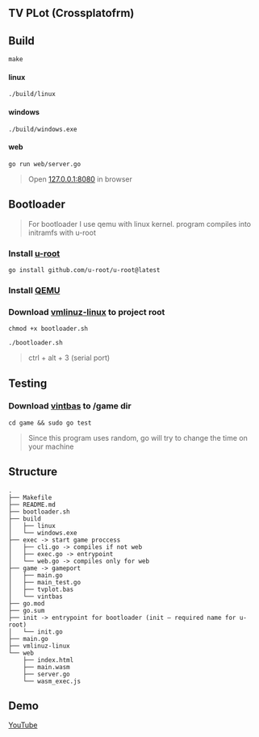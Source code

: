 ## TV PLot (Crossplatofrm)

## Build

`make`

#### linux

`./build/linux`

#### windows

`./build/windows.exe`

#### web

`go run web/server.go`
> Open [127.0.0.1:8080](http://127.0.0.1:8080) in browser

## Bootloader

> For bootloader I use qemu with linux kernel. program compiles into initramfs with u-root

### Install [u-root](https://github.com/u-root/u-root)

`go install github.com/u-root/u-root@latest`

### Install [QEMU](https://www.qemu.org/download/)

### Download [vmlinuz-linux](http://ftp.swin.edu.au/archlinux/iso/2023.09.01/arch/boot/x86_64/) to project root

`chmod +x bootloader.sh`

`./bootloader.sh`
> ctrl + alt + 3 (serial port)

## Testing

### Download [vintbas](http://www.vintage-basic.net/download.html) to /game dir

`cd game && sudo go test`
> Since this program uses random, go will try to change the time on your machine

## Structure

```
.
├── Makefile
├── README.md
├── bootloader.sh
├── build
│   ├── linux
│   └── windows.exe
├── exec -> start game proccess
│   ├── cli.go -> compiles if not web
│   ├── exec.go -> entrypoint
│   └── web.go -> compiles only for web
├── game -> gameport
│   ├── main.go
│   ├── main_test.go
│   ├── tvplot.bas
│   └── vintbas
├── go.mod
├── go.sum
├── init -> entrypoint for bootloader (init – required name for u-root)
│   └── init.go
├── main.go
├── vmlinuz-linux
└── web
    ├── index.html
    ├── main.wasm
    ├── server.go
    └── wasm_exec.js
```

## Demo

[YouTube](https://www.youtube.com/watch?v=boAdzGuOIRg)